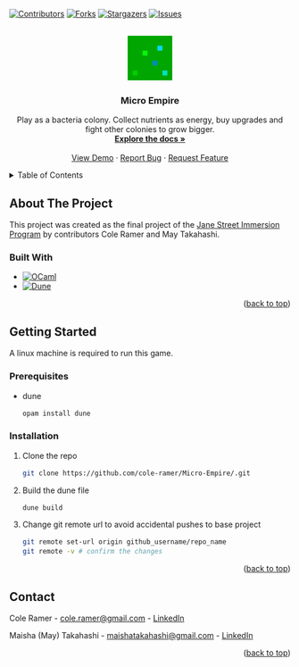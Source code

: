 <!-- Improved compatibility of back to top link: See: https://github.com/othneildrew/Best-README-Template/pull/73 -->
<a id="readme-top"></a>
<!--
*** Thanks for checking out the Best-README-Template. If you have a suggestion
*** that would make this better, please fork the repo and create a pull request
*** or simply open an issue with the tag "enhancement".
*** Don't forget to give the project a star!
*** Thanks again! Now go create something AMAZING! :D
-->



<!-- PROJECT SHIELDS -->
<!--
*** I'm using markdown "reference style" links for readability.
*** Reference links are enclosed in brackets [ ] instead of parentheses ( ).
*** See the bottom of this document for the declaration of the reference variables
*** for contributors-url, forks-url, etc. This is an optional, concise syntax you may use.
*** https://www.markdownguide.org/basic-syntax/#reference-style-links
-->
[![Contributors][contributors-shield]][contributors-url]
[![Forks][forks-shield]][forks-url]
[![Stargazers][stars-shield]][stars-url]
[![Issues][issues-shield]][issues-url]



<!-- PROJECT LOGO -->
<br />
<div align="center">
  <a href="https://github.com/cole-ramer/Micro-Empire/">
    <img src="./images/logo.png" alt="Logo" width="80" height="80">
  </a>

<h3 align="center">Micro Empire</h3>

  <p align="center">
    Play as a bacteria colony. Collect nutrients as energy, buy upgrades and fight other colonies to grow bigger.
    <br />
    <a href="https://github.com/cole-ramer/Micro-Empire/"><strong>Explore the docs »</strong></a>
    <br />
    <br />
    <a href="https://youtu.be/ChC5Tsw7PoE">View Demo</a>
    &middot;
    <a href="https://github.com/cole-ramer/Micro-Empire/issues/new?labels=bug&template=bug-report---.md">Report Bug</a>
    &middot;
    <a href="https://github.com/cole-ramer/Micro-Empire/issues/new?labels=enhancement&template=feature-request---.md">Request Feature</a>
  </p>
</div>



<!-- TABLE OF CONTENTS -->
<details>
  <summary>Table of Contents</summary>
  <ol>
    <li>
      <a href="#about-the-project">About The Project</a>
      <ul>
        <li><a href="#built-with">Built With</a></li>
      </ul>
    </li>
    <li>
      <a href="#getting-started">Getting Started</a>
      <ul>
        <li><a href="#prerequisites">Prerequisites</a></li>
        <li><a href="#installation">Installation</a></li>
      </ul>
    <li><a href="#contact">Contact</a></li>
  </ol>
</details>



<!-- ABOUT THE PROJECT -->
## About The Project
This project was created as the final project of the [Jane Street Immersion Program](https://www.janestreet.com/join-jane-street/programs-and-events/jsip/) by contributors Cole Ramer and May Takahashi.

### Built With

* [![OCaml][OCaml.org]][Ocaml-url]
* [![Dune][Docs.dune.com]][Dune-url]

<p align="right">(<a href="#readme-top">back to top</a>)</p>



<!-- GETTING STARTED -->
## Getting Started

A linux machine is required to run this game.

### Prerequisites

* dune
  ```sh
  opam install dune
  ```

### Installation

1. Clone the repo
   ```sh
   git clone https://github.com/cole-ramer/Micro-Empire/.git
   ```
2. Build the dune file
   ```sh
   dune build
   ```
3. Change git remote url to avoid accidental pushes to base project
   ```sh
   git remote set-url origin github_username/repo_name
   git remote -v # confirm the changes
   ```

<p align="right">(<a href="#readme-top">back to top</a>)</p>

<!-- CONTACT -->
## Contact

Cole Ramer - cole.ramer@gmail.com - [LinkedIn](https://www.linkedin.com/in/cole-ramer)

Maisha (May) Takahashi - maishatakahashi@gmail.com - [LinkedIn](https://www.linkedin.com/in/maisha-takahashi/)

<p align="right">(<a href="#readme-top">back to top</a>)</p>


<!-- MARKDOWN LINKS & IMAGES -->
<!-- https://www.markdownguide.org/basic-syntax/#reference-style-links -->
[contributors-shield]: https://img.shields.io/github/contributors/cole-ramer/Micro-Empire.svg?style=for-the-badge
[forks-shield]: https://img.shields.io/github/forks/cole-ramer/Micro-Empire.svg?style=for-the-badge
[stars-shield]: https://img.shields.io/github/stars/cole-ramer/Micro-Empire.svg?style=for-the-badge
[issues-shield]: https://img.shields.io/github/issues/cole-ramer/Micro-Empire.svg?style=for-the-badge

[contributors-url]: https://github.com/cole-ramer/Micro-Empire/graphs/contributors
[forks-url]: https://github.com/cole-ramer/Micro-Empire/network/members
[stars-url]: https://github.com/cole-ramer/Micro-Empire/stargazers
[issues-url]: https://github.com/cole-ramer/Micro-Empire/issues
[linkedin-shield]: https://img.shields.io/badge/-LinkedIn-black.svg?style=for-the-badge&logo=linkedin&colorB=555
[linkedin-url-may]: https://linkedin.com/in/maishatakahashi
[linkedin-url-cole]: https://linkedin.com/in/cole-ramer
[OCaml.org]: https://img.shields.io/badge/OCaml-EB8500?style=for-the-badge&logo=ocaml&logoColor=white
[Ocaml-url]: https://ocaml.org
[Docs.dune.com]: https://img.shields.io/badge/Dune-915A00?style=for-the-badge&logo=dune&logoColor=white
[Dune-url]: https://docs.dune.com
